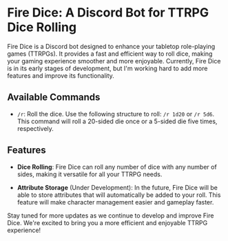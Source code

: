 # Fire Dice: A Discord Bot for TTRPG Dice Rolling

Fire Dice is a Discord bot designed to enhance your tabletop role-playing games (TTRPGs). It provides a fast and efficient way to roll dice, making your gaming experience smoother and more enjoyable. Currently, Fire Dice is in its early stages of development, but I'm working hard to add more features and improve its functionality.

## Available Commands

- `/r`: Roll the dice. Use the following structure to roll: `/r 1d20` or `/r 5d6`. This command will roll a 20-sided die once or a 5-sided die five times, respectively.

## Features

- **Dice Rolling**: Fire Dice can roll any number of dice with any number of sides, making it versatile for all your TTRPG needs.

- **Attribute Storage** (Under Development): In the future, Fire Dice will be able to store attributes that will automatically be added to your roll. This feature will make character management easier and gameplay faster.

Stay tuned for more updates as we continue to develop and improve Fire Dice. We're excited to bring you a more efficient and enjoyable TTRPG experience!
